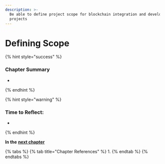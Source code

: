 ```yaml
---
description: >-
  Be able to define project scope for blockchain integration and development
  projects
---
```


# Defining Scope

{% hint style="success" %}
### **Chapter Summary**

* 
{% endhint %}

{% hint style="warning" %}
### **Time to Reflect:**

* 
{% endhint %}

**In the** [**next chapter** ](https://learn.accrubit.com/blockchain-for-business/business-use-cases)

{% tabs %}
{% tab title="Chapter References" %}
1. 
{% endtab %}
{% endtabs %}


